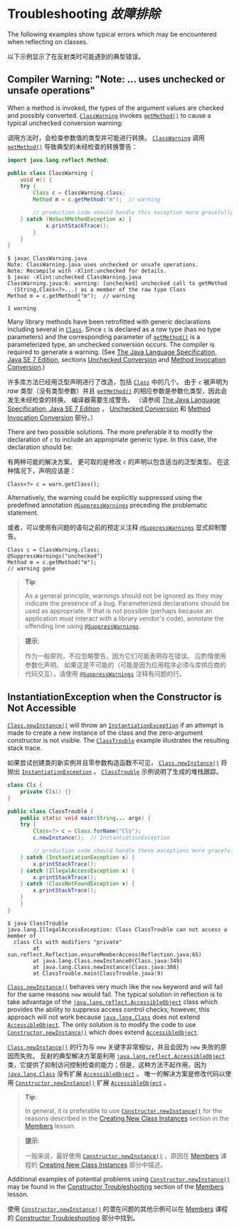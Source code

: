 # Troubleshooting _故障排除_


The following examples show typical errors which may be encountered when reflecting on classes.


以下示例显示了在反射类时可能遇到的典型错误。


## Compiler Warning: "Note: ... uses unchecked or unsafe operations"


When a method is invoked, the types of the argument values are checked and possibly converted. 
[`ClassWarning`](https://docs.oracle.com/javase/tutorial/reflect/class/example/ClassWarning.java) invokes [`getMethod()`](https://docs.oracle.com/javase/8/docs/api/java/lang/Class.html#getMethod-java.lang.String-java.lang.Class...-) to cause a typical unchecked conversion warning:


调用方法时，会检查参数值的类型并可能进行转换。
[`ClassWarning`](https://docs.oracle.com/javase/tutorial/reflect/class/example/ClassWarning.java) 调用 [`getMethod()`](https://docs.oracle.com/javase/8/docs/api/java/lang/Class.html#getMethod-java.lang.String-java.lang.Class...-) 导致典型的未经检查的转换警告：


```java
import java.lang.reflect.Method;

public class ClassWarning {
    void m() {
	try {
	    Class c = ClassWarning.class;
	    Method m = c.getMethod("m");  // warning

        // production code should handle this exception more gracefully
	} catch (NoSuchMethodException x) {
    	    x.printStackTrace();
    	}
    }
}
```


```text
$ javac ClassWarning.java
Note: ClassWarning.java uses unchecked or unsafe operations.
Note: Recompile with -Xlint:unchecked for details.
$ javac -Xlint:unchecked ClassWarning.java
ClassWarning.java:6: warning: [unchecked] unchecked call to getMethod
  (String,Class<?>...) as a member of the raw type Class
Method m = c.getMethod("m");  // warning
                      ^
1 warning
```


Many library methods have been retrofitted with generic declarations including several in [`Class`](https://docs.oracle.com/javase/8/docs/api/java/lang/Class.html). 
Since `c` is declared as a _raw_ type (has no type parameters) and the corresponding parameter of [`getMethod()`](https://docs.oracle.com/javase/8/docs/api/java/lang/Class.html#getMethod-java.lang.String-java.lang.Class...-) is a parameterized type, an unchecked conversion occurs. 
The compiler is required to generate a warning. 
(See [The Java Language Specification, Java SE 7 Edition](https://docs.oracle.com/javase/specs/jls/se7/html/index.html), sections [Unchecked Conversion](https://docs.oracle.com/javase/specs/jls/se7/html/jls-5.html#jls-5.1.9) and [Method Invocation Conversion](https://docs.oracle.com/javase/specs/jls/se7/html/jls-5.html#jls-5.3).)


许多库方法已经用泛型声明进行了改造，包括 [`Class`](https://docs.oracle.com/javase/8/docs/api/java/lang/Class.html) 中的几个。
由于 `c` 被声明为 _raw_ 类型（没有类型参数）并且 [`getMethod()`](https://docs.oracle.com/javase/8/docs/api/java/lang/Class.html#getMethod-java.lang.String-java.lang.Class...-) 的相应参数是参数化类型，因此会发生未经检查的转换。
编译器需要生成警告。
（请参阅 [The Java Language Specification, Java SE 7 Edition](https://docs.oracle.com/javase/specs/jls/se7/html/index.html) ， [Unchecked Conversion](https://docs.oracle.com/javase/specs/jls/se7/html/jls-5.html#jls-5.1.9) 和 [Method Invocation Conversion](https://docs.oracle.com/javase/specs/jls/se7/html/jls-5.html#jls-5.3) 部分。）


There are two possible solutions. 
The more preferable it to modify the declaration of `c` to include an appropriate generic type. 
In this case, the declaration should be:


有两种可能的解决方案。
更可取的是修改 `c` 的声明以包含适当的泛型类型。
在这种情况下，声明应该是：


`Class<?> c = warn.getClass();`


Alternatively, the warning could be explicitly suppressed using the predefined annotation [`@SuppressWarnings`](https://docs.oracle.com/javase/8/docs/api/java/lang/SuppressWarnings.html) preceding the problematic statement.


或者，可以使用有问题的语句之前的预定义注释 [`@SuppressWarnings`](https://docs.oracle.com/javase/8/docs/api/java/lang/SuppressWarnings.html) 显式抑制警告。


```text
Class c = ClassWarning.class;
@SuppressWarnings("unchecked")
Method m = c.getMethod("m");  
// warning gone
```


> **Tip**:
> 
> As a general principle, warnings should not be ignored as they may indicate the presence of a bug. 
> Parameterized declarations should be used as appropriate. 
> If that is not possible (perhaps because an application must interact with a library vendor's code), annotate the offending line using [`@SuppressWarnings`](https://docs.oracle.com/javase/8/docs/api/java/lang/SuppressWarnings.html). 


> **提示**:
> 
> 作为一般原则，不应忽略警告，因为它们可能表明存在错误。
> 应酌情使用参数化声明。
> 如果这是不可能的（可能是因为应用程序必须与库供应商的代码交互），请使用 [`@SuppressWarnings`](https://docs.oracle.com/javase/8/docs/api/java/lang/SuppressWarnings.html) 注释有问题的行。


## InstantiationException when the Constructor is Not Accessible


[`Class.newInstance()`](https://docs.oracle.com/javase/8/docs/api/java/lang/Class.html#newInstance--) will throw an [`InstantiationException`](https://docs.oracle.com/javase/8/docs/api/java/lang/InstantiationException.html) if an attempt is made to create a new instance of the class and the zero-argument constructor is not visible. 
The [`ClassTrouble`](https://docs.oracle.com/javase/tutorial/reflect/class/example/ClassTrouble.java) example illustrates the resulting stack trace.


如果尝试创建类的新实例并且零参数构造函数不可见， [`Class.newInstance()`](https://docs.oracle.com/javase/8/docs/api/java/lang/Class.html#newInstance--) 将抛出 [`InstantiationException`](https://docs.oracle.com/javase/8/docs/api/java/lang/InstantiationException.html) 。
[`ClassTrouble`](example/ClassTrouble.java) 示例说明了生成的堆栈跟踪。


```java
class Cls {
    private Cls() {}
}

public class ClassTrouble {
    public static void main(String... args) {
	try {
	    Class<?> c = Class.forName("Cls");
	    c.newInstance();  // InstantiationException

        // production code should handle these exceptions more gracefully
	} catch (InstantiationException x) {
	    x.printStackTrace();
	} catch (IllegalAccessException x) {
	    x.printStackTrace();
	} catch (ClassNotFoundException x) {
	    x.printStackTrace();
	}
    }
}
```


```text
$ java ClassTrouble
java.lang.IllegalAccessException: Class ClassTrouble can not access a member of
  class Cls with modifiers "private"
        at sun.reflect.Reflection.ensureMemberAccess(Reflection.java:65)
        at java.lang.Class.newInstance0(Class.java:349)
        at java.lang.Class.newInstance(Class.java:308)
        at ClassTrouble.main(ClassTrouble.java:9)
```


[`Class.newInstance()`](https://docs.oracle.com/javase/8/docs/api/java/lang/Class.html#newInstance--) behaves very much like the `new` keyword and will fail for the same reasons `new` would fail. 
The typical solution in reflection is to take advantage of the [`java.lang.reflect.AccessibleObject`](https://docs.oracle.com/javase/8/docs/api/java/lang/reflect/AccessibleObject.html) class which provides the ability to suppress access control checks; however, this approach will not work because [`java.lang.Class`](https://docs.oracle.com/javase/8/docs/api/java/lang/Class.html) does not extend [`AccessibleObject`](https://docs.oracle.com/javase/8/docs/api/java/lang/reflect/AccessibleObject.html). 
The only solution is to modify the code to use [`Constructor.newInstance()`](https://docs.oracle.com/javase/8/docs/api/java/lang/reflect/Constructor.html#newInstance-java.lang.Object...-) which does extend [`AccessibleObject`](https://docs.oracle.com/javase/8/docs/api/java/lang/reflect/AccessibleObject.html).


[`Class.newInstance()`](https://docs.oracle.com/javase/8/docs/api/java/lang/Class.html#newInstance--) 的行为与 `new` 关键字非常相似，并且会因为 `new` 失败的原因而失败。
反射的典型解决方案是利用 [`java.lang.reflect.AccessibleObject`](https://docs.oracle.com/javase/8/docs/api/java/lang/reflect/AccessibleObject.html) 类，它提供了抑制访问控制检查的能力；但是，这种方法不起作用，因为 [`java.lang.Class`](https://docs.oracle.com/javase/8/docs/api/java/lang/Class.html) 没有扩展 [`AccessibleObject`](https://docs.oracle.com/javase/8/docs/api/java/lang/reflect/AccessibleObject.html) 。
唯一的解决方案是修改代码以使用 [`Constructor.newInstance()`](https://docs.oracle.com/javase/8/docs/api/java/lang/reflect/Constructor.html#newInstance-java.lang.Object...-) 扩展 [`AccessibleObject`](https://docs.oracle.com/javase/8/docs/api/java/lang/reflect/AccessibleObject.html) 。


> **Tip**:
> 
> In general, it is preferable to use [`Constructor.newInstance()`](https://docs.oracle.com/javase/8/docs/api/java/lang/reflect/Constructor.html#newInstance-java.lang.Object...-) for the reasons described in the [Creating New Class Instances](https://docs.oracle.com/javase/tutorial/reflect/member/ctorInstance.html) section in the [Members](https://docs.oracle.com/javase/tutorial/reflect/member/index.html) lesson. 


> **提示**:
> 
> 一般来说，最好使用 [`Constructor.newInstance()`](https://docs.oracle.com/javase/8/docs/api/java/lang/reflect/Constructor.html#newInstance-java.lang.Object...-) ，原因在 [Members](../member/index.md) 课程的 [Creating New Class Instances](../member/ctorInstance.md) 部分中描述。


Additional examples of potential problems using [`Constructor.newInstance()`](https://docs.oracle.com/javase/8/docs/api/java/lang/reflect/Constructor.html#newInstance-java.lang.Object...-) may be found in the [Constructor Troubleshooting](https://docs.oracle.com/javase/tutorial/reflect/member/ctorTrouble.html) section of the [Members](https://docs.oracle.com/javase/tutorial/reflect/member/index.html) lesson.


使用 [`Constructor.newInstance()`](https://docs.oracle.com/javase/8/docs/api/java/lang/reflect/Constructor.html#newInstance-java.lang.Object...-) 的潜在问题的其他示例可以在 [Members](../member/index.md) 课程的 [Constructor Troubleshooting](../member/ctorInstance.md) 部分中找到。
